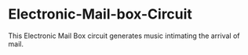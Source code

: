 # Electronic-Mail-box-Circuit
This Electronic Mail Box circuit generates music intimating the arrival of mail.
